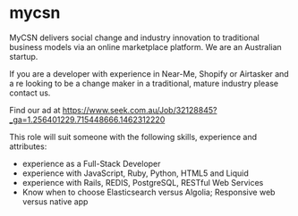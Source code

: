 # mycsn

MyCSN delivers social change and industry innovation to traditional business models via an online marketplace platform. We are an Australian  startup.  

If you are a developer with experience in Near-Me, Shopify or Airtasker and a re looking to be a change maker in a traditional, mature industry please contact us.

Find our ad at https://www.seek.com.au/Job/32128845?_ga=1.256401229.715448666.1462312220 

This role will suit someone with the following skills, experience and attributes:
 - experience as a Full-Stack Developer
 - experience with JavaScript, Ruby, Python, HTML5 and Liquid
 - experience with Rails, REDIS, PostgreSQL, RESTful Web Services
 - Know when to choose Elasticsearch versus Algolia; Responsive web versus native app
